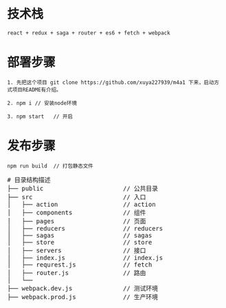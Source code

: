 # 技术栈
    react + redux + saga + router + es6 + fetch + webpack

# 部署步骤
    1. 先把这个项目 git clone https://github.com/xuya227939/m4a1 下来，启动方式项目README有介绍。
    
    2. npm i // 安装node环境

    3. npm start   // 开启

# 发布步骤
    npm run build  // 打包静态文件


<pre># 目录结构描述
├── public                      // 公共目录
├── src                         // 入口
│   ├── action                  // action
│   ├── components              // 组件
│   ├── pages                   // 页面
│   ├── reducers                // reducers
│   ├── sagas                   // sagas
│   ├── store                   // store
│   ├── servers                 // 接口
│   ├── index.js                // index.js
│   ├── requrest.js             // fetch
│   ├── router.js               // 路由
│   └── 
├── webpack.dev.js              // 测试环境
├── webpack.prod.js             // 生产环境
</pre>
